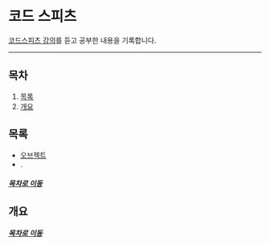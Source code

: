 코드 스피츠
=====
[코드스피츠 강의](https://www.youtube.com/channel/UCKXBpFPbho1tp-Ntlfc25kA/videos)를 듣고 공부한 내용을 기록합니다.
- - -
## 목차
1. [목록](#목록)
2. [개요](#개요)

## 목록
* [오브젝트](https://github.com/nara1030/portfolio/blob/master/docs/book/object.md)
* .

##### [목차로 이동](#목차)

## 개요


##### [목차로 이동](#목차)